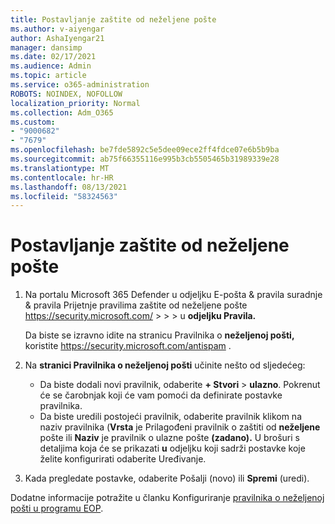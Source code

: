 ```yaml
---
title: Postavljanje zaštite od neželjene pošte
ms.author: v-aiyengar
author: AshaIyengar21
manager: dansimp
ms.date: 02/17/2021
ms.audience: Admin
ms.topic: article
ms.service: o365-administration
ROBOTS: NOINDEX, NOFOLLOW
localization_priority: Normal
ms.collection: Adm_O365
ms.custom:
- "9000682"
- "7679"
ms.openlocfilehash: be7fde5892c5e5dee09ece2ff4fdce07e6b5b9ba
ms.sourcegitcommit: ab75f66355116e995b3cb5505465b31989339e28
ms.translationtype: MT
ms.contentlocale: hr-HR
ms.lasthandoff: 08/13/2021
ms.locfileid: "58324563"
---
```

# <a name="set-up-an-anti-spam-protection"></a>Postavljanje zaštite od neželjene pošte

1. Na portalu Microsoft 365 Defender u odjeljku E-pošta & pravila suradnje & pravila Prijetnje pravilima zaštite od neželjene pošte <https://security.microsoft.com/>  \>  \>  \>  u **odjeljku Pravila.**

   Da biste se izravno idite na stranicu Pravilnika o **neželjenoj pošti,** koristite <https://security.microsoft.com/antispam> .

2. Na **stranici Pravilnika o neželjenoj pošti** učinite nešto od sljedećeg:
   - Da biste dodali novi pravilnik, odaberite **+ Stvori** \> **ulazno**. Pokrenut će se čarobnjak koji će vam pomoći da definirate postavke pravilnika.
   - Da biste uredili postojeći pravilnik, odaberite pravilnik klikom na naziv pravilnika (**Vrsta** je Prilagođeni pravilnik o zaštiti od **neželjene** pošte ili **Naziv** je pravilnik o ulazne pošte **(zadano).** U brošuri s detaljima koja će se prikazati **u** odjeljku koji sadrži postavke koje želite konfigurirati odaberite Uređivanje.

3. Kada pregledate postavke, odaberite  Pošalji (novo) ili **Spremi** (uredi).

Dodatne informacije potražite u članku Konfiguriranje [pravilnika o neželjenoj pošti u programu EOP](https://docs.microsoft.com/microsoft-365/security/office-365-security/configure-your-spam-filter-policies).
